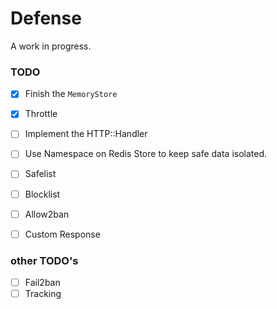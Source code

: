 # Defense

A work in progress.

### TODO

- [x] Finish the `MemoryStore`
- [x] Throttle
- [ ] Implement the HTTP::Handler
- [ ] Use Namespace on Redis Store to keep safe data isolated.
- [ ] Safelist
- [ ] Blocklist
- [ ] Allow2ban
- [ ] Custom Response


### other TODO's

- [ ] Fail2ban
- [ ] Tracking
